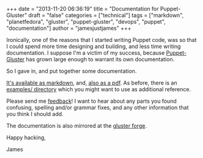 +++
date = "2013-11-20 06:36:19"
title = "Documentation for Puppet-Gluster"
draft = "false"
categories = ["technical"]
tags = ["markdown", "planetfedora", "gluster", "puppet-gluster", "devops", "puppet", "documentation"]
author = "jamesjustjames"
+++

Ironically, one of the reasons that I started writing Puppet code, was so that I could spend more time designing and building, and less time writing documentation. I suppose I'm a victim of my success, because <a title="puppet-gluster" href="http://ttboj.wordpress.com/code/puppet-gluster/">Puppet-Gluster</a> has grown large enough to warrant its own documentation.

So I gave in, and put together some documentation.

<a href="https://github.com/purpleidea/puppet-gluster/blob/master/DOCUMENTATION.md">It's available as markdown</a>, and, <a href="https://github.com/purpleidea/puppet-gluster/raw/master/puppet-gluster-documentation.pdf">also as a pdf</a>. As before, there is an <a href="https://github.com/purpleidea/puppet-gluster/tree/master/examples">examples/ directory</a> which you might want to use as additional reference.

Please send me <a title="contact" href="http://ttboj.wordpress.com/contact/">feedback</a>! I want to hear about any parts you found confusing, spelling and/or grammar fixes, and any other information that you think I should add.

The documentation is also mirrored at the <a href="https://forge.gluster.org/puppet-gluster/puppet-gluster/trees/master">gluster forge</a>.

Happy hacking,

James

&nbsp;

